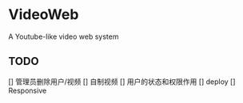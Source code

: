 # VideoWeb
A Youtube-like video web system

## TODO

[] 管理员删除用户/视频
[] 自制视频
[] 用户的状态和权限作用
[] deploy
[] Responsive
